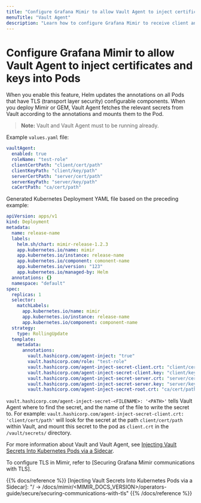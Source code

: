 ```yaml
---
title: "Configure Grafana Mimir to allow Vault Agent to inject certificates and keys into Pods"
menuTitle: "Vault Agent"
description: "Learn how to configure Grafana Mimir to receive client and server certificates and keys via Hashicorp Vault Agent"
---
```


# Configure Grafana Mimir to allow Vault Agent to inject certificates and keys into Pods

When you enable this feature, Helm updates the annotations on all Pods that have TLS (transport layer security) configurable components.
When you deploy Mimir or GEM, Vault Agent fetches the relevant secrets from Vault according to the annotations and mounts them to the Pod.

> **Note:** Vault and Vault Agent must to be running already.

Example `values.yaml` file:

```yaml
vaultAgent:
  enabled: true
  roleName: "test-role"
  clientCertPath: "client/cert/path"
  clientKeyPath: "client/key/path"
  serverCertPath: "server/cert/path"
  serverKeyPath: "server/key/path"
  caCertPath: "ca/cert/path"
```

Generated Kubernetes Deployment YAML file based on the preceding example:

```yaml
apiVersion: apps/v1
kind: Deployment
metadata:
  name: release-name
  labels:
    helm.sh/chart: mimir-release-1.2.3
    app.kubernetes.io/name: mimir
    app.kubernetes.io/instance: release-name
    app.kubernetes.io/component: comonent-name
    app.kubernetes.io/version: "123"
    app.kubernetes.io/managed-by: Helm
  annotations: {}
  namespace: "default"
spec:
  replicas: 1
  selector:
    matchLabels:
      app.kubernetes.io/name: mimir
      app.kubernetes.io/instance: release-name
      app.kubernetes.io/component: component-name
  strategy:
    type: RollingUpdate
  template:
    metadata:
      annotations:
        vault.hashicorp.com/agent-inject: "true"
        vault.hashicorp.com/role: "test-role"
        vault.hashicorp.com/agent-inject-secret-client.crt: "client/cert/path"
        vault.hashicorp.com/agent-inject-secret-client.key: "client/key/path"
        vault.hashicorp.com/agent-inject-secret-server.crt: "server/cert/path"
        vault.hashicorp.com/agent-inject-secret-server.key: "server/key/path"
        vault.hashicorp.com/agent-inject-secret-root.crt: "ca/cert/path"
```

`vault.hashicorp.com/agent-inject-secret-<FILENAME>: '<PATH>'` tells Vault Agent where to find the secret, and the name of the file to write the secret to. For example: `vault.hashicorp.com/agent-inject-secret-client.crt: 'client/cert/path'` will look for the secret at the path `client/cert/path` within Vault, and mount this secret to the pod as `client.crt` in the `/vault/secrets/` directory.

For more information about Vault and Vault Agent, see [Injecting Vault Secrets Into Kubernetes Pods via a Sidecar](https://www.hashicorp.com/blog/injecting-vault-secrets-into-kubernetes-pods-via-a-sidecar).

To configure TLS in Mimir, refer to [Securing Grafana Mimir communications with TLS].

{{% docs/reference %}}
[Injecting Vault Secrets Into Kubernetes Pods via a Sidecar]: "/ -> /docs/mimir/<MIMIR_DOCS_VERSION>/operators-guide/secure/securing-communications-with-tls"
{{% /docs/reference %}}
